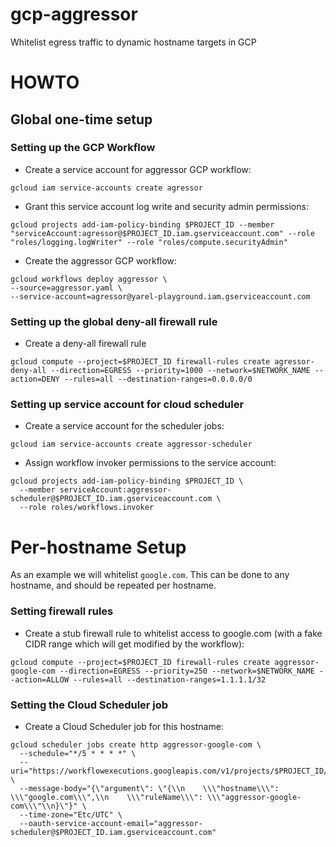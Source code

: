 # gcp-aggressor
Whitelist egress traffic to dynamic hostname targets in GCP


# HOWTO

## Global one-time setup

### Setting up the GCP Workflow
* Create a service account for aggressor GCP workflow:
```
gcloud iam service-accounts create agressor
```
* Grant this service account log write and security admin permissions:
```
gcloud projects add-iam-policy-binding $PROJECT_ID --member "serviceAccount:agressor@$PROJECT_ID.iam.gserviceaccount.com" --role "roles/logging.logWriter" --role "roles/compute.securityAdmin"
```
* Create the aggressor GCP workflow:
```
gcloud workflows deploy aggressor \
--source=aggressor.yaml \
--service-account=agressor@yarel-playground.iam.gserviceaccount.com
```

### Setting up the global deny-all firewall rule
* Create a deny-all firewall rule 
```
gcloud compute --project=$PROJECT_ID firewall-rules create agressor-deny-all --direction=EGRESS --priority=1000 --network=$NETWORK_NAME --action=DENY --rules=all --destination-ranges=0.0.0.0/0
```

### Setting up service account for cloud scheduler

* Create a service account for the scheduler jobs:
```
gcloud iam service-accounts create aggressor-scheduler
```
* Assign workflow invoker permissions to the service account:
```
gcloud projects add-iam-policy-binding $PROJECT_ID \
  --member serviceAccount:aggressor-scheduler@$PROJECT_ID.iam.gserviceaccount.com \
  --role roles/workflows.invoker
```

# Per-hostname Setup

As an example we will whitelist `google.com`. This can be done to any hostname, and should be repeated per hostname.

### Setting firewall rules

* Create a stub firewall rule to whitelist access to google.com (with a fake CIDR range which will get modified by the workflow):
```
gcloud compute --project=$PROJECT_ID firewall-rules create aggressor-google-com --direction=EGRESS --priority=250 --network=$NETWORK_NAME --action=ALLOW --rules=all --destination-ranges=1.1.1.1/32
```

### Setting the Cloud Scheduler job

* Create a Cloud Scheduler job for this hostname:
```
gcloud scheduler jobs create http aggressor-google-com \
  --schedule="*/5 * * * *" \
  --uri="https://workflowexecutions.googleapis.com/v1/projects/$PROJECT_ID/locations/$REGION_NAME/workflows/aggressor/executions" \
  --message-body="{\"argument\": \"{\\n    \\\"hostname\\\": \\\"google.com\\\",\\n    \\\"ruleName\\\": \\\"aggressor-google-com\\\"\\n}\"}" \
  --time-zone="Etc/UTC" \
  --oauth-service-account-email="aggressor-scheduler@$PROJECT_ID.iam.gserviceaccount.com"
```


